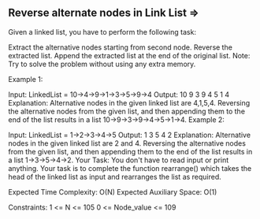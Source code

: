 Reverse alternate nodes in Link List  =>
-------------------------------------



Given a linked list, you have to perform the following task:

Extract the alternative nodes starting from second node.
Reverse the extracted list.
Append the extracted list at the end of the original list.
Note: Try to solve the problem without using any extra memory.

Example 1:

Input:
LinkedList = 10->4->9->1->3->5->9->4
Output: 
10 9 3 9 4 5 1 4
Explanation: 
Alternative nodes in the given linked list are 4,1,5,4. Reversing the alternative nodes from the given list, and then appending them to the end of the list results in a list 10->9->3->9->4->5->1->4.
Example 2:

Input:
LinkedList = 1->2->3->4->5
Output: 
1 3 5 4 2 
Explanation:
Alternative nodes in the given linked list are 2 and 4. Reversing the alternative nodes from the given list, and then appending them to the end of the list results in a list 1->3->5->4->2.
Your Task:
You don't have to read input or print anything. Your task is to complete the function rearrange() which takes the head of the linked list as input and rearranges the list as required.

Expected Time Complexity: O(N)
Expected Auxiliary Space: O(1)

Constraints:
1 <= N <= 105
0 <= Node_value <= 109

